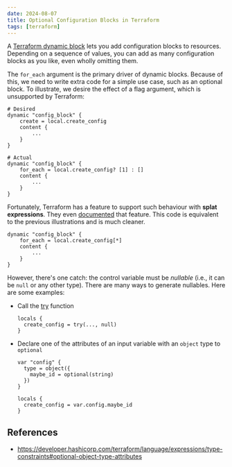 ```yaml
---
date: 2024-08-07
title: Optional Configuration Blocks in Terraform
tags: [terraform]
---
```


A [Terraform dynamic block](https://developer.hashicorp.com/terraform/language/expressions/dynamic-blocks)
lets you add configuration blocks to resources. Depending on a sequence of values, you can add as many
configuration blocks as you like, even wholly omitting them.

The `for_each` argument is the primary driver of dynamic blocks. Because of this, we need to write extra code for a
simple use case, such as an optional block. To illustrate, we desire the effect of a flag argument, which is
unsupported by Terraform:

```hcl
# Desired
dynamic "config_block" {
    create = local.create_config
    content {
        ...
    }
}

# Actual
dynamic "config_block" {
    for_each = local.create_config? [1] : []
    content {
        ...
    }
}
```

Fortunately, Terraform has a feature to support such behaviour with **splat expressions**. They even
[documented](https://developer.hashicorp.com/terraform/language/expressions/splat#single-values-as-lists)
that feature. This code is equivalent to the previous illustrations and is much cleaner.

```hcl
dynamic "config_block" {
    for_each = local.create_config[*]
    content {
        ...
    }
}
```

However, there's one catch: the control variable must be _nullable_ (i.e., it can be `null` or any other type).
There are many ways to generate nullables. Here are some examples:

- Call the [try](https://developer.hashicorp.com/terraform/language/functions/try) function

  ```hcl
  locals {
    create_config = try(..., null)
  }
  ```

- Declare one of the attributes of an input variable with an `object` type to `optional`

  ```hcl
  var "config" {
    type = object({
      maybe_id = optional(string)
    })
  }

  locals {
    create_config = var.config.maybe_id
  }
  ```

## References

- <https://developer.hashicorp.com/terraform/language/expressions/type-constraints#optional-object-type-attributes>
